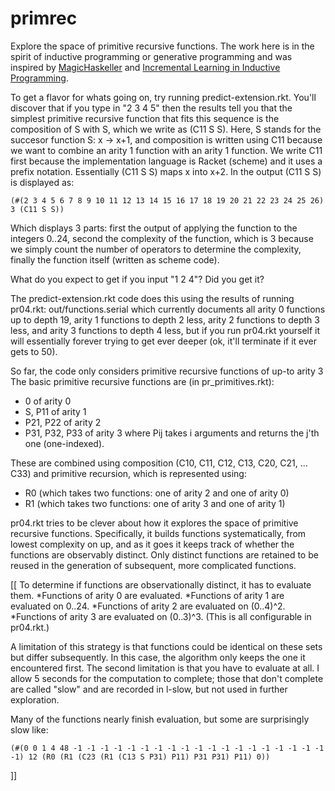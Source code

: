 primrec
=======

Explore the space of primitive recursive functions. The work here is in the spirit of inductive programming or generative programming and was inspired by [MagicHaskeller](http://nautilus.cs.miyazaki-u.ac.jp/~skata/MagicHaskeller.html) and [Incremental Learning in Inductive Programming](http://www.cogsys.wiai.uni-bamberg.de/aaip09/aaip09_submissions/incremental.pdf).

To get a flavor for whats going on, try running predict-extension.rkt. You'll discover that if you type in "2 3 4 5" then the results tell you that the simplest
primitive recursive function that fits this sequence is the
composition of S with S, which we write as (C11 S S). Here, S stands
for the succesor function S: x -> x+1, and composition is written
using C11 because we want to combine an arity 1 function with an arity
1 function. We write C11 first because the implementation language is
Racket (scheme) and it uses a prefix notation. Essentially (C11 S S) maps x into x+2. 
In the output (C11 S S) is displayed as:

    (#(2 3 4 5 6 7 8 9 10 11 12 13 14 15 16 17 18 19 20 21 22 23 24 25 26) 3 (C11 S S))

Which displays 3 parts: first the output of applying the function to the integers 0..24,
second the complexity of the function, which is 3 because we simply count the number of
operators to determine the complexity, finally the function itself (written as scheme code).

What do you expect to get if you input "1 2 4"? Did you get it?

The predict-extension.rkt code does this using the results of running pr04.rkt: out/functions.serial
which currently documents all arity 0 functions up to depth 19, arity 1 functions to depth 2 less,
arity 2 functions to depth 3 less, and arity 3 functions to depth 4 less, but if you run pr04.rkt yourself
it will essentially forever trying to get ever deeper (ok, it'll terminate if it ever gets to 50).

So far, the code only considers primitive recursive functions of up-to arity 3
The basic primitive recursive functions are (in pr_primitives.rkt):
*  0 of arity 0
*  S, P11 of arity 1
*  P21, P22 of arity 2
*  P31, P32, P33 of arity 3
where Pij takes i arguments and returns the j'th one (one-indexed).

These are combined using composition (C10, C11, C12, C13, C20, C21, ... C33) and primitive recursion,
which is represented using:
*  R0 (which takes two functions: one of arity 2 and one of arity 0)
*  R1 (which takes two functions: one of arity 3 and one of arity 1)

pr04.rkt tries to be clever about how it explores the space of primitive recursive functions. Specifically,
it builds functions systematically, from lowest complexity on up, and as it goes it keeps track of whether
the functions are observably distinct. Only distinct functions are retained to be reused in the generation of
subsequent, more complicated functions.

[[
To determine if functions are observationally distinct, it has to evaluate them.
*Functions of arity 0 are evaluated.
*Functions of arity 1 are evaluated on 0..24.
*Functions of arity 2 are evaluated on (0..4)^2.
*Functions of arity 3 are evaluated on (0..3)^3.
(This is all configurable in pr04.rkt.)

A limitation of this strategy is that functions could be identical on these sets but differ subsequently. In this case,
the algorithm only keeps the one it encountered first. The second limitation is that you have to evaluate at all.
I allow 5 seconds for the computation to complete; those that don't complete are called "slow" and are recorded in l-slow,
but not used in further exploration.

Many of the functions nearly finish evaluation, but some are surprisingly slow like:

    (#(0 0 1 4 48 -1 -1 -1 -1 -1 -1 -1 -1 -1 -1 -1 -1 -1 -1 -1 -1 -1 -1 -1 -1) 12 (R0 (R1 (C23 (R1 (C13 S P31) P11) P31 P31) P11) 0))

]]
